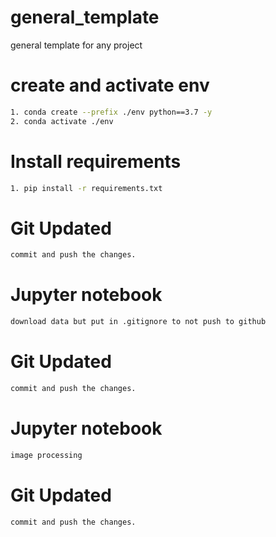 # general_template
general template for any project

# create and activate env
```bash
1. conda create --prefix ./env python==3.7 -y
2. conda activate ./env
```
# Install requirements
```bash
1. pip install -r requirements.txt
```

# Git Updated
```bash
commit and push the changes.
```

# Jupyter notebook
```bash
download data but put in .gitignore to not push to github
```

# Git Updated
```bash
commit and push the changes.
```

# Jupyter notebook
```bash
image processing
```

# Git Updated
```bash
commit and push the changes.
```